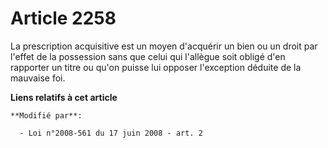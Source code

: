# Article 2258

La prescription acquisitive est un moyen d'acquérir un bien ou un droit par l'effet de la possession sans que celui qui
l'allègue soit obligé d'en rapporter un titre ou qu'on puisse lui opposer l'exception déduite de la mauvaise foi.

**Liens relatifs à cet article**

	**Modifié par**:

	  - Loi n°2008-561 du 17 juin 2008 - art. 2
